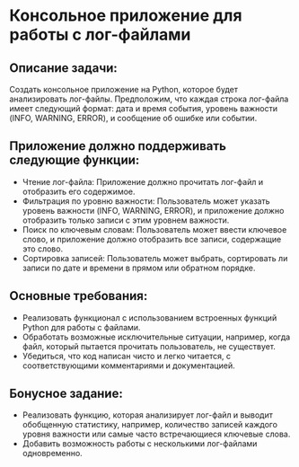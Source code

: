 # Консольное приложение для работы с лог-файлами

## Описание задачи:

Создать консольное приложение на Python, которое будет анализировать лог-файлы. Предположим, что каждая строка лог-файла имеет следующий формат: дата и время события, уровень важности (INFO, WARNING, ERROR), и сообщение об ошибке или событии.

## Приложение должно поддерживать следующие функции:

- Чтение лог-файла: Приложение должно прочитать лог-файл и отобразить его содержимое.
- Фильтрация по уровню важности: Пользователь может указать уровень важности (INFO, WARNING, ERROR), и приложение должно отобразить только записи с этим уровнем важности.
- Поиск по ключевым словам: Пользователь может ввести ключевое слово, и приложение должно отобразить все записи, содержащие это слово.
- Сортировка записей: Пользователь может выбрать, сортировать ли записи по дате и времени в прямом или обратном порядке.

## Основные требования:

- Реализовать функционал с использованием встроенных функций Python для работы с файлами.
- Обработать возможные исключительные ситуации, например, когда файл, который пытается прочитать пользователь, не существует.
- Убедиться, что код написан чисто и легко читается, с соответствующими комментариями и документацией.

## Бонусное задание:

- Реализовать функцию, которая анализирует лог-файл и выводит обобщенную статистику, например, количество записей каждого уровня важности или самые часто встречающиеся ключевые слова.
- Добавить возможность работы с несколькими лог-файлами одновременно.
